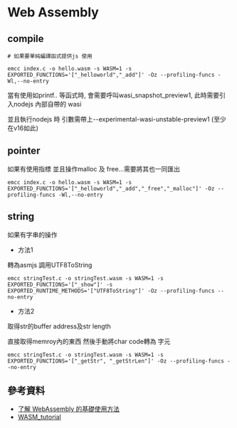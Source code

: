 # Web Assembly

## compile

```shell
# 如果要單純編譯函式提供js 使用

emcc index.c -o hello.wasm -s WASM=1 -s EXPORTED_FUNCTIONS='["_helloworld","_add"]' -Oz --profiling-funcs -Wl,--no-entry
```

當有使用如printf.. 等函式時, 會需要呼叫wasi_snapshot_preview1, 此時需要引入nodejs 內部自帶的 wasi

並且執行nodejs 時 引數需帶上--experimental-wasi-unstable-preview1 (至少在v16如此)

## pointer

如果有使用指標 並且操作malloc 及 free...需要將其也一同匯出

```shell
emcc index.c -o hello.wasm -s WASM=1 -s EXPORTED_FUNCTIONS='["_helloworld","_add","_free","_malloc"]' -Oz --profiling-funcs -Wl,--no-entry
```

## string

如果有字串的操作

- 方法1

轉為asmjs 調用UTF8ToString

```shell
emcc stringTest.c -o stringTest.wasm -s WASM=1 -s EXPORTED_FUNCTIONS='["_show"]' -s EXPORTED_RUNTIME_METHODS='["UTF8ToString"]' -Oz --profiling-funcs --no-entry
```

- 方法2

取得str的buffer address及str length

直接取得memroy內的東西 然後手動將char code轉為 字元

```shell
emcc stringTest.c -o stringTest.wasm -s WASM=1 -s EXPORTED_FUNCTIONS='["_getStr", "_getStrLen"]' -Oz --profiling-funcs --no-entry
```

## 參考資料

- [了解 WebAssembly 的基礎使用方法](https://blog.techbridge.cc/2017/06/17/webassembly-js-future/)
- [WASM_tutorial](https://marcoselvatici.github.io/WASM_tutorial/)
